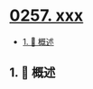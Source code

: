 # [0257. xxx](https://github.com/Tdahuyou/TNotes.leetcode/tree/main/notes/0257.%20xxx)

<!-- region:toc -->

- [1. 📝 概述](#1--概述)

<!-- endregion:toc -->

## 1. 📝 概述
